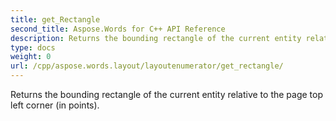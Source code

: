 ```yaml
---
title: get_Rectangle
second_title: Aspose.Words for C++ API Reference
description: Returns the bounding rectangle of the current entity relative to the page top left corner (in points). 
type: docs
weight: 0
url: /cpp/aspose.words.layout/layoutenumerator/get_rectangle/
---
```


Returns the bounding rectangle of the current entity relative to the page top left corner (in points). 

